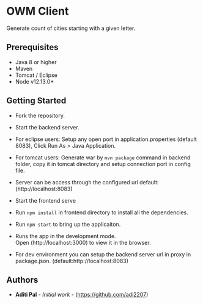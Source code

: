 # OWM Client

Generate count of cities starting with a given letter.

## Prerequisites

- Java 8 or higher
- Maven
- Tomcat / Eclipse
- Node v12.13.0+

## Getting Started

- Fork the repository.
- Start the backend server.
- For eclipse users: Setup any open port in application.properties (default 8083), Click Run As > Java Application.
- For tomcat users: Generate war by `mvn package` command in backend folder, copy it in tomcat directory and setup connection port in config file.
- Server can be access through the configured url default: (http://localhost:8083)

- Start the frontend serve
- Run `npm install` in frontend directory to install all the dependencies.
- Run `npm start` to bring up the applicaiton.

- Runs the app in the development mode.<br />
Open (http://localhost:3000) to view it in the browser.
- For dev environment you can setup the backend server url in proxy in package.json. (default:http://localhost:8083)

## Authors

* **Aditi Pal** - *Initial work* - (https://github.com/adi2207)
